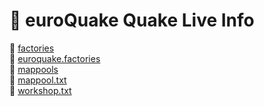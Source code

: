 # 🔱 euroQuake Quake Live Info
📁 [factories](https://github.com/euroquake/quakelive/tree/main/factories)  
📄 [euroquake.factories](https://github.com/euroquake/quakelive/blob/main/factories/euroquake.factories)  
📁 [mappools](https://github.com/euroquake/quakelive/tree/main/mappools)  
📄 [mappool.txt](https://github.com/euroquake/quakelive/blob/main/mappools/mappool.txt)  
📄 [workshop.txt](https://github.com/euroquake/quakelive/blob/main/mappools/workshop.txt)  
